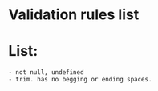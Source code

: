 ﻿# Validation rules list

# List:
```
- not null, undefined
- trim. has no begging or ending spaces.
```